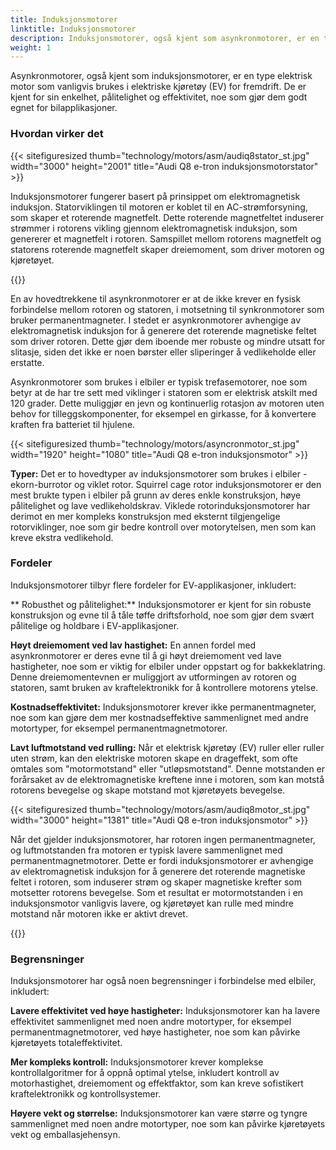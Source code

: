 ```yaml
---
title: Induksjonsmotorer
linktitle: Induksjonsmotorer
description: Induksjonsmotorer, også kjent som asynkronmotorer, er en type elektrisk motor som er mye brukt i elektriske kjøretøy (EV) for deres unike egenskaper og fordeler.
weight: 1
---
```

<!-- markdownlint-disable MD033 -->

Asynkronmotorer, også kjent som induksjonsmotorer, er en type elektrisk motor som vanligvis brukes i elektriske kjøretøy (EV) for fremdrift. De er kjent for sin enkelhet, pålitelighet og effektivitet, noe som gjør dem godt egnet for bilapplikasjoner.

### Hvordan virker det

{{< sitefiguresized thumb="technology/motors/asm/audiq8stator_st.jpg" width="3000" height="2001" title="Audi Q8 e-tron induksjonsmotorstator" >}}

Induksjonsmotorer fungerer basert på prinsippet om elektromagnetisk induksjon. Statorviklingen til motoren er koblet til en AC-strømforsyning, som skaper et roterende magnetfelt. Dette roterende magnetfeltet induserer strømmer i rotorens vikling gjennom elektromagnetisk induksjon, som genererer et magnetfelt i rotoren. Samspillet mellom rotorens magnetfelt og statorens roterende magnetfelt skaper dreiemoment, som driver motoren og kjøretøyet.

{{<evkxdisplayaddarticle />}}

En av hovedtrekkene til asynkronmotorer er at de ikke krever en fysisk forbindelse mellom rotoren og statoren, i motsetning til synkronmotorer som bruker permanentmagneter. I stedet er asynkronmotorer avhengige av elektromagnetisk induksjon for å generere det roterende magnetiske feltet som driver rotoren. Dette gjør dem iboende mer robuste og mindre utsatt for slitasje, siden det ikke er noen børster eller sliperinger å vedlikeholde eller erstatte.

Asynkronmotorer som brukes i elbiler er typisk trefasemotorer, noe som betyr at de har tre sett med viklinger i statoren som er elektrisk atskilt med 120 grader. Dette muliggjør en jevn og kontinuerlig rotasjon av motoren uten behov for tilleggskomponenter, for eksempel en girkasse, for å konvertere kraften fra batteriet til hjulene.

{{< sitefiguresized thumb="technology/motors/asyncronmotor_st.jpg" width="1920" height="1080" title="Audi Q8 e-tron induksjonsmotor" >}}

**Typer:** Det er to hovedtyper av induksjonsmotorer som brukes i elbiler - ekorn-burrotor og viklet rotor. Squirrel cage rotor induksjonsmotorer er den mest brukte typen i elbiler på grunn av deres enkle konstruksjon, høye pålitelighet og lave vedlikeholdskrav. Viklede rotorinduksjonsmotorer har derimot en mer kompleks konstruksjon med eksternt tilgjengelige rotorviklinger, noe som gir bedre kontroll over motorytelsen, men som kan kreve ekstra vedlikehold.

### Fordeler

Induksjonsmotorer tilbyr flere fordeler for EV-applikasjoner, inkludert:

** Robusthet og pålitelighet:** Induksjonsmotorer er kjent for sin robuste konstruksjon og evne til å tåle tøffe driftsforhold, noe som gjør dem svært pålitelige og holdbare i EV-applikasjoner.

**Høyt dreiemoment ved lav hastighet:** En annen fordel med asynkronmotorer er deres evne til å gi høyt dreiemoment ved lave hastigheter, noe som er viktig for elbiler under oppstart og for bakkeklatring. Denne dreiemomentevnen er muliggjort av utformingen av rotoren og statoren, samt bruken av kraftelektronikk for å kontrollere motorens ytelse.

**Kostnadseffektivitet:** Induksjonsmotorer krever ikke permanentmagneter, noe som kan gjøre dem mer kostnadseffektive sammenlignet med andre motortyper, for eksempel permanentmagnetmotorer.

**Lavt luftmotstand ved rulling:** Når et elektrisk kjøretøy (EV) ruller eller ruller uten strøm, kan den elektriske motoren skape en drageffekt, som ofte omtales som "motormotstand" eller "utløpsmotstand". Denne motstanden er forårsaket av de elektromagnetiske kreftene inne i motoren, som kan motstå rotorens bevegelse og skape motstand mot kjøretøyets bevegelse.

{{< sitefiguresized thumb="technology/motors/asm/audiq8motor_st.jpg" width="3000" height="1381" title="Audi Q8 e-tron induksjonsmotor" >}}


Når det gjelder induksjonsmotorer, har rotoren ingen permanentmagneter, og luftmotstanden fra motoren er typisk lavere sammenlignet med permanentmagnetmotorer. Dette er fordi induksjonsmotorer er avhengige av elektromagnetisk induksjon for å generere det roterende magnetiske feltet i rotoren, som induserer strøm og skaper magnetiske krefter som motsetter rotorens bevegelse. Som et resultat er motormotstanden i en induksjonsmotor vanligvis lavere, og kjøretøyet kan rulle med mindre motstand når motoren ikke er aktivt drevet.

{{<evkxdisplayaddarticle />}}

### Begrensninger

Induksjonsmotorer har også noen begrensninger i forbindelse med elbiler, inkludert:

**Lavere effektivitet ved høye hastigheter:** Induksjonsmotorer kan ha lavere effektivitet sammenlignet med noen andre motortyper, for eksempel permanentmagnetmotorer, ved høye hastigheter, noe som kan påvirke kjøretøyets totaleffektivitet.

**Mer kompleks kontroll:** Induksjonsmotorer krever komplekse kontrollalgoritmer for å oppnå optimal ytelse, inkludert kontroll av motorhastighet, dreiemoment og effektfaktor, som kan kreve sofistikert kraftelektronikk og kontrollsystemer.

**Høyere vekt og størrelse:** Induksjonsmotorer kan være større og tyngre sammenlignet med noen andre motortyper, noe som kan påvirke kjøretøyets vekt og emballasjehensyn.